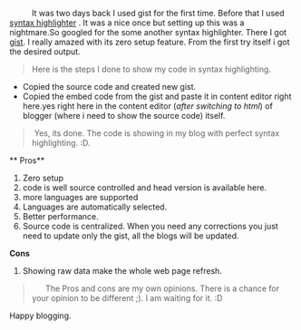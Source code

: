           It was two days back I used gist for the first time. Before that I used [syntax highlighter](http://alexgorbatchev.com/SyntaxHighlighter/) . It was a nice once but setting up this was a nightmare.So googled for the some another syntax highlighter. There I got [gist](http://gist.github.com/). I really amazed with its zero setup feature. From the first try itself i got the desired output.  
  

> Here is the steps I done to show my code in syntax highlighting.

-   Copied the source code and created new gist.
-   Copied the embed code from the gist and paste it in content editor right here.yes right here in the content editor (*after switching to html*) of blogger (where i need to show the source code) itself.

>  Yes, its done. The code is showing in my blog with perfect syntax highlighting. :D.

** Pros**  

1.  Zero setup
2.  code is well source controlled and head version is available here.
3.  more languages are supported
4.  Languages are automatically selected.
5.  Better performance.
6.  Source code is centralized. When you need any corrections you just need to update only the gist, all the blogs will be updated.

**Cons**  

1.  Showing raw data make the whole web page refresh.

>       The Pros and cons are my own opinions. There is a chance for your opinion to be different ;). I am waiting for it. :D

  
Happy blogging.  
  
